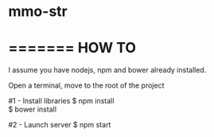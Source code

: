 mmo-str
=======

=======
HOW TO
=======

I assume you have nodejs, npm and bower already installed.

Open a terminal, move to the root of the project

#1 - Install libraries
$ npm install<br />
$ bower install<br />

#2 - Launch server
$ npm start
